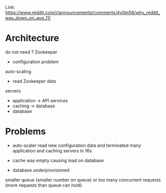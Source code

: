 
Link: https://www.reddit.com/r/announcements/comments/4y0m56/why_reddit_was_down_on_aug_11/


# Architecture

do not need ? Zookeeper
- configuration problem


auto-scaling
- read Zookeeper data 



servers
- application -> API services
- caching -> database
- database


# Problems

- auto-scaler read new configuration data and terminated many application and caching servers in 16s

- cache was empty causing load on database

- database underprovisioned

smaller queue (smaller number on queue) or too many concurrent requests (more requests than queue can hold)



